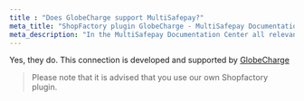 ```yaml
---
title : "Does GlobeCharge support MultiSafepay?"
meta_title: "ShopFactory plugin GlobeCharge - MultiSafepay Documentation Center"
meta_description: "In the MultiSafepay Documentation Center all relevant information regarding our Plugins and API. As well as Support pages for Payment Method, Tools and General Questions. You can also find the contact details of our Support Team and Integration Team."
---
```


Yes, they do. This connection is developed and supported by [GlobeCharge](https://www.globecharge.com)
<br>

> Please note that it is advised that you use our own Shopfactory plugin.
